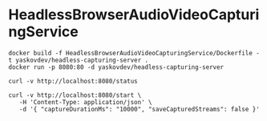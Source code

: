 # HeadlessBrowserAudioVideoCapturingService

```shell
docker build -f HeadlessBrowserAudioVideoCapturingService/Dockerfile -t yaskovdev/headless-capturing-server .
docker run -p 8080:80 -d yaskovdev/headless-capturing-server
```

```shell
curl -v http://localhost:8080/status
```

```shell
curl -v http://localhost:8080/start \
   -H 'Content-Type: application/json' \
   -d '{ "captureDurationMs": "10000", "saveCapturedStreams": false }'
```
